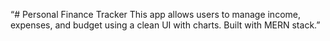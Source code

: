 “# Personal Finance Tracker
This app allows users to manage income, expenses, and budget using a clean UI with charts. Built with MERN stack.”
